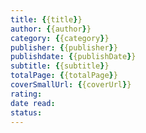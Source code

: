 ```yaml
---
title: {{title}}
author: {{author}}
category: {{category}}
publisher: {{publisher}}
publishdate: {{publishDate}}
subtitle: {{subtitle}}
totalPage: {{totalPage}}
coverSmallUrl: {{coverUrl}}
rating:
date read:
status:
---
```

